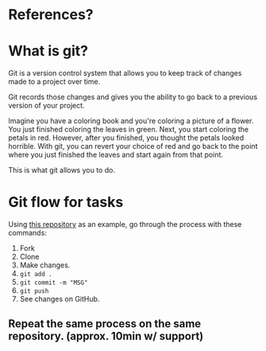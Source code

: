 # References?

# What is git?

Git is a version control system that allows you to keep track of changes made to a project over time.

Git records those changes and gives you the ability to go back to a previous version of your project.

Imagine you have a coloring book and you're coloring a picture of a flower. You just finished coloring the leaves in green. Next, you start coloring the petals in red. However, after you finished, you thought the petals looked horrible. With git, you can revert your choice of red and go back to the point where you just finished the leaves and start again from that point.

This is what git allows you to do.

# Git flow for tasks

Using [this repository](https://github.com/JoinCODED/pre-course-git) as an example, go through the process with these commands:

1. Fork
2. Clone
3. Make changes.
4. `git add .`
5. `git commit -m "MSG"`
6. `git push`
7. See changes on GitHub.

## Repeat the same process on the same repository. (approx. 10min w/ support)
